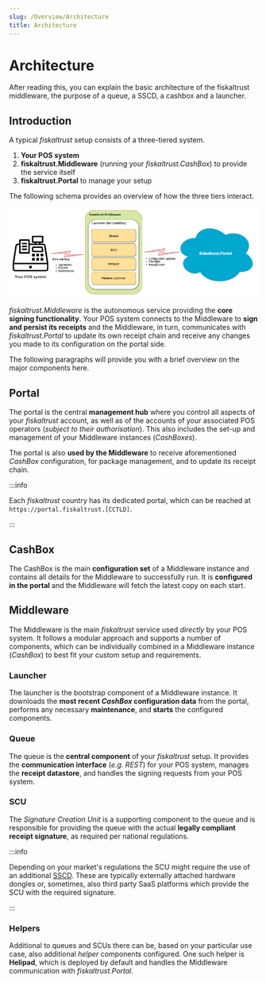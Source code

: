 ```yaml
---
slug: /Overview/Architecture
title: Architecture
---
```


# Architecture

After reading this, you can explain the basic architecture of the fiskaltrust middleware, the purpose of a queue, a SSCD, a cashbox and a launcher.



## Introduction

A typical *fiskaltrust* setup consists of a three-tiered system.

1. **Your POS system**
2. **fiskaltrust.Middleware** (running your *fiskaltrust.CashBox*) to provide the service itself
3. **fiskaltrust.Portal** to manage your setup



The following schema provides an overview of how the three tiers interact.

![](./images/arch.png)



*fiskaltrust.Middleware* is the autonomous service providing the **core signing functionality**. Your POS system connects to the Middleware to **sign and persist its receipts** and the Middleware, in turn, communicates with *fiskaltrust.Portal* to update its own receipt chain and receive any changes you made to its configuration on the portal side.

The following paragraphs will provide you with a brief overview on the major components here.



## Portal

The portal is the central **management hub** where you control all aspects of your *fiskaltrust* account, as well as of the accounts of your associated POS operators (*subject to their authorisation*). This also includes the set-up and management of your Middleware instances (*CashBoxes*).

The portal is also **used by the Middleware** to receive aforementioned *CashBox* configuration, for package management, and to update its receipt chain.

:::info

Each *fiskaltrust* country has its dedicated portal, which can be reached at `https://portal.fiskaltrust.[CCTLD]`.

:::




## CashBox

The CashBox is the main **configuration set** of a Middleware instance and contains all details for the Middleware to successfully run. It is **configured in the portal** and the Middleware will fetch the latest copy on each start.



## Middleware

The Middleware is the main *fiskaltrust* service used *directly* by your POS system. It follows a modular approach and supports a number of components, which can be individually combined in a Middleware instance (*CashBox*) to best fit your custom setup and requirements.



### Launcher

The launcher is the bootstrap component of a Middleware instance. It downloads the **most recent *CashBox* configuration data** from the portal, performs any necessary **maintenance**, and **starts** the configured components.



### Queue

The queue is the **central component** of your *fiskaltrust* setup. It provides the **communication interface** (*e.g. REST*) for your POS system, manages the **receipt datastore**, and handles the signing requests from your POS system.



### SCU

The *Signature Creation Unit* is a supporting component to the queue and is responsible for providing the queue with the actual **legally compliant receipt signature**, as required per national regulations.

:::info

Depending on your market's regulations the SCU might require the use of an additional [SSCD](https://en.wikipedia.org/wiki/Secure_signature_creation_device). These are typically externally attached hardware dongles or, sometimes, also third party SaaS platforms which provide the SCU with the required signature.

:::



### Helpers

Additional to queues and SCUs there can be, based on your particular use case, also additional *helper* components configured. One such helper is **Helipad**, which is deployed by default and handles the Middleware communication with *fiskaltrust.Portal*.